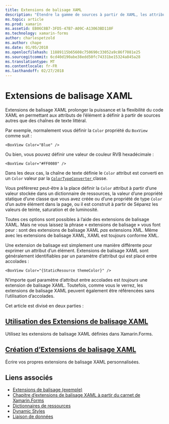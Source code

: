 ```yaml
---
title: Extensions de balisage XAML
description: "Étendre la gamme de sources à partir de XAML, les attributs sont définis"
ms.topic: article
ms.prod: xamarin
ms.assetid: EB06C8B7-3FD5-47B7-A09C-A13063BD110F
ms.technology: xamarin-forms
author: charlespetzold
ms.author: chape
ms.date: 01/05/2018
ms.openlocfilehash: 11889115b65608c750690c33052a9c86f7081e25
ms.sourcegitcommit: 6cd40d190abe38edd50fc74331be15324a845a28
ms.translationtype: MT
ms.contentlocale: fr-FR
ms.lasthandoff: 02/27/2018
---
```

# <a name="xaml-markup-extensions"></a>Extensions de balisage XAML

Extensions de balisage XAML prolonger la puissance et la flexibilité du code XAML en permettant aux attributs de l’élément à définir à partir de sources autres que des chaînes de texte littéral.

Par exemple, normalement vous définir la `Color` propriété du `BoxView` comme suit :

```xaml
<BoxView Color="Blue" />
```

Ou bien, vous pouvez définir une valeur de couleur RVB hexadécimale :

```xaml
<BoxView Color="#FF0080" />
```

Dans les deux cas, la chaîne de texte définie le `Color` attribut est converti en un `Color` valeur par la [ `ColorTypeConverter` ](https://developer.xamarin.com/api/type/Xamarin.Forms.ColorTypeConverter/) classe.

Vous préférerez peut-être à la place définir la `Color` attribut à partir d’une valeur stockée dans un dictionnaire de ressources, la valeur d’une propriété statique d’une classe que vous avez créée ou d’une propriété de type `Color` d’un autre élément dans la page, ou il est construit à partir de Séparez les valeurs de teinte, saturation et de luminosité.

Toutes ces options sont possibles à l’aide des extensions de balisage XAML. Mais ne vous laissez la phrase « extensions de balisage » vous font peur : sont des extensions de balisage XAML *pas* extensions XML. Même avec les extensions de balisage XAML, XAML est toujours conforme XML. 

Une extension de balisage est simplement une manière différente pour exprimer un attribut d’un élément. Extensions de balisage XAML sont généralement identifiables par un paramètre d’attribut qui est placé entre accolades :

```xaml
<BoxView Color="{StaticResource themeColor}" />
```

N’importe quel paramètre d’attribut entre accolades est *toujours* une extension de balisage XAML. Toutefois, comme vous le verrez, les extensions de balisage XAML peuvent également être référencées sans l’utilisation d’accolades.

Cet article est divisé en deux parties :

## <a name="consuming-xaml-markup-extensionsconsumingmd"></a>[Utilisation des Extensions de balisage XAML](consuming.md)  

Utilisez les extensions de balisage XAML définies dans Xamarin.Forms.

## <a name="creating-xaml-markup-extensionscreatingmd"></a>[Création d’Extensions de balisage XAML](creating.md) 

Écrire vos propres extensions de balisage XAML personnalisées.



## <a name="related-links"></a>Liens associés

- [Extensions de balisage (exemple)](https://developer.xamarin.com/samples/xamarin-forms/XAML/MarkupExtensions/)
- [Chapitre d’extensions de balisage XAML à partir du carnet de Xamarin.Forms](~/xamarin-forms/creating-mobile-apps-xamarin-forms/summaries/chapter10.md)
- [Dictionnaires de ressources](~/xamarin-forms/xaml/resource-dictionaries.md)
- [Dynamic Styles](~/xamarin-forms/user-interface/styles/dynamic.md)
- [Liaison de données](~/xamarin-forms/app-fundamentals/data-binding/index.md)
